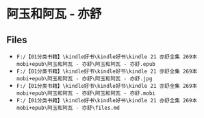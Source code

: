 # 阿玉和阿瓦 - 亦舒

## Files

- `F:/【01分类书籍】\kindle好书\kindle好书\kindle 21 亦舒全集 269本 mobi+epub\阿玉和阿瓦 - 亦舒\阿玉和阿瓦 - 亦舒.epub`
- `F:/【01分类书籍】\kindle好书\kindle好书\kindle 21 亦舒全集 269本 mobi+epub\阿玉和阿瓦 - 亦舒\阿玉和阿瓦 - 亦舒.jpg`
- `F:/【01分类书籍】\kindle好书\kindle好书\kindle 21 亦舒全集 269本 mobi+epub\阿玉和阿瓦 - 亦舒\阿玉和阿瓦 - 亦舒.mobi`
- `F:/【01分类书籍】\kindle好书\kindle好书\kindle 21 亦舒全集 269本 mobi+epub\阿玉和阿瓦 - 亦舒\files.md`
